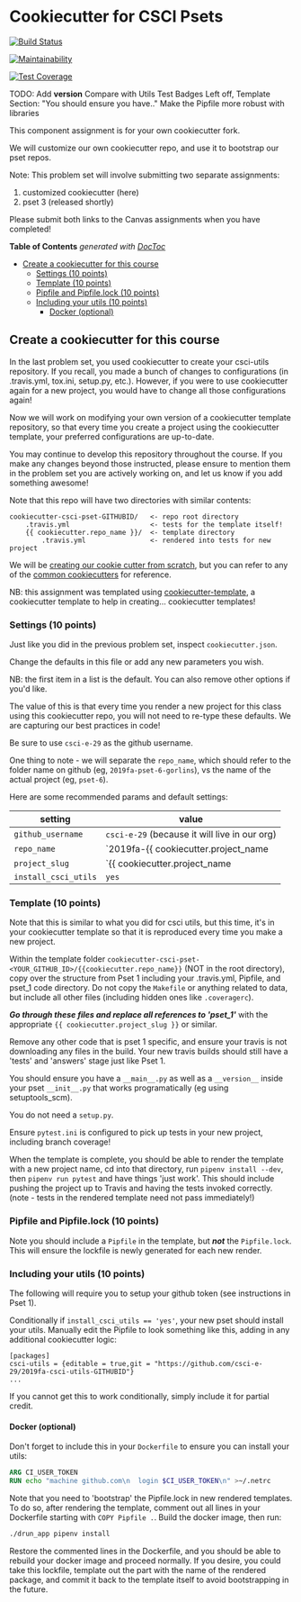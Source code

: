# Cookiecutter for CSCI Psets

[![Build Status](https://travis-ci.com/csci-e-29/2019fa-cookiecutter-csci-pset-awrockwell.svg?token=xuxnud7qJ2MVh9ibaMnT&branch=master)](https://travis-ci.com/csci-e-29/2019fa-cookiecutter-csci-pset-awrockwell)

[![Maintainability](https://api.codeclimate.com/v1/badges/ab0aed4883896bcfe961/maintainability)](https://codeclimate.com/repos/5da916f67c8824018c007c9e/maintainability)

[![Test Coverage](https://api.codeclimate.com/v1/badges/ab0aed4883896bcfe961/test_coverage)](https://codeclimate.com/repos/5da916f67c8824018c007c9e/test_coverage)

TODO: 
	Add __version__
	Compare with Utils
	Test Badges
	Left off, Template Section: "You should ensure you have.."
	Make the Pipfile more robust with libraries

This component assignment is for your own cookiecutter fork.

We will customize our own cookiecutter repo, and use it to bootstrap our pset
repos.

Note: This problem set will involve submitting two separate assignments:

1. customized cookiecutter (here)
2. pset 3 (released shortly)

Please submit both links to the Canvas assignments when you have completed!

<!-- START doctoc generated TOC please keep comment here to allow auto update -->
<!-- DON'T EDIT THIS SECTION, INSTEAD RE-RUN doctoc TO UPDATE -->
**Table of Contents**  *generated with [DocToc](https://github.com/thlorenz/doctoc)*

- [Create a cookiecutter for this course](#create-a-cookiecutter-for-this-course)
  - [Settings (10 points)](#settings-10-points)
  - [Template (10 points)](#template-10-points)
  - [Pipfile and Pipfile.lock (10 points)](#pipfile-and-pipfilelock-10-points)
  - [Including your utils (10 points)](#including-your-utils-10-points)
    - [Docker (optional)](#docker-optional)

<!-- END doctoc generated TOC please keep comment here to allow auto update -->


## Create a cookiecutter for this course

In the last problem set, you used cookiecutter to create your csci-utils
repository. If you recall, you made a bunch of changes to configurations (in
.travis.yml, tox.ini, setup.py, etc.). However, if you were to use cookiecutter
again for a new project, you would have to change all those configurations
again!

Now we will work on modifying your own version of a cookiecutter template
repository, so that every time you create a project using the cookiecutter
template, your preferred configurations are up-to-date.

You may continue to develop this repository throughout the course. If you make
any changes beyond those instructed, please ensure to mention them in the
problem set you are actively working on, and let us know if you add something
awesome!

Note that this repo will have two directories with similar contents:

```
cookiecutter-csci-pset-GITHUBID/   <- repo root directory
    .travis.yml                    <- tests for the template itself!
    {{ cookiecutter.repo_name }}/  <- template directory
        .travis.yml                <- rendered into tests for new project
```

We will be [creating our cookie cutter from
scratch](https://cookiecutter.readthedocs.io/en/latest/first_steps.html), but
you can refer to  any of the [common
cookiecutters](https://cookiecutter.readthedocs.io/en/latest/readme.html#a-pantry-full-of-cookiecutters)
for reference.

NB: this assignment was templated using
[cookiecutter-template](https://github.com/eviweb/cookiecutter-template), a
cookiecutter template to help in creating... cookiecutter templates!

### Settings (10 points)

Just like you did in the previous problem set, inspect `cookiecutter.json`.

Change the defaults in this file or add any new parameters you wish.

NB: the first item in a list is the default. You can also remove other options
if you'd like.

The value of this is that every time you render a new project for this class
using this cookiecutter repo, you will not need to re-type these defaults. We
are capturing our best practices in code!

Be sure to use `csci-e-29` as the github username.

One thing to note - we will separate the `repo_name`, which should refer to the
folder name on github (eg, `2019fa-pset-6-gorlins`), vs the name of the actual
project (eg, `pset-6`).

Here are some recommended params and default settings:

| setting | value |
|-|-|
| `github_username` | `csci-e-29` (because it will live in our org) |
| `repo_name` | `2019fa-{{ cookiecutter.project_name|lower|replace(' ','-') }}-GITHUBID` |
| `project_slug` | `{{ cookiecutter.project_name|lower|replace(' ','_') }}` |
| `install_csci_utils` | `yes` |


### Template (10 points)

Note that this is similar to what you did for csci utils, but this time, it's in
your cookiecutter template so that it is reproduced every time you make a new
project.

Within the template folder
`cookiecutter-csci-pset-<YOUR_GITHUB_ID>/{{cookiecutter.repo_name}}` (NOT in the
root directory), copy over the structure from Pset 1 including your .travis.yml,
Pipfile, and pset_1 code directory.  Do not copy the `Makefile` or anything
related to data, but include all other files (including hidden ones like
`.coveragerc`).

***Go through these files and replace all references to 'pset_1'*** with the
appropriate `{{ cookiecutter.project_slug }}` or similar.

Remove any other code that is pset 1 specific, and ensure your travis is not
downloading any files in the build. Your new travis builds should still have  a
'tests' and 'answers' stage just like Pset 1.

You should ensure you have a `__main__.py` as well as a `__version__` inside
your pset `__init__.py` that works programatically (eg using setuptools_scm).

You do not need a `setup.py`.

Ensure `pytest.ini` is configured to pick up tests in your new project,
including branch coverage!

When the template is complete, you should be able to render the template with a
new project name, cd into that directory, run `pipenv install --dev`, then
`pipenv run pytest` and have things 'just work'.  This should include pushing
the project up to Travis and having the tests invoked correctly. (note - tests
in the rendered template need not pass immediately!)

### Pipfile and Pipfile.lock (10 points)

Note you should include a `Pipfile` in the template, but ***not*** the
`Pipfile.lock`.  This will ensure the lockfile is newly generated for each new
render.

### Including your utils (10 points)

The following will require you to setup your github token (see instructions in
Pset 1).

Conditionally if `install_csci_utils == 'yes'`, your new pset should install
your utils.  Manually edit the Pipfile to look something like this, adding in
any additional cookiecutter logic:

```
[packages]
csci-utils = {editable = true,git = "https://github.com/csci-e-29/2019fa-csci-utils-GITHUBID"}
...
```

If you cannot get this to work conditionally, simply include it for partial
credit.

#### Docker (optional)

Don't forget to include this in your `Dockerfile` to ensure you can install
your utils:

```Dockerfile
ARG CI_USER_TOKEN
RUN echo "machine github.com\n  login $CI_USER_TOKEN\n" >~/.netrc
```

Note that you need to 'bootstrap' the Pipfile.lock in new rendered templates. To
do so, after rendering the template, comment out all lines in your Dockerfile
starting with `COPY Pipfile .`. Build the docker image, then run:

```bash
./drun_app pipenv install
```

Restore the commented lines in the Dockerfile, and you should be able to rebuild
your docker image and proceed normally. If you desire, you could take this
lockfile, template out the part with the name of the rendered package, and
commit it back to the template itself to avoid bootstrapping in the future.
